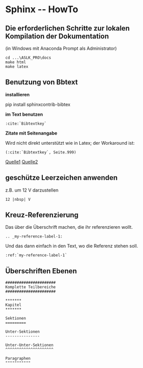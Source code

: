 # Sphinx -- HowTo


## Die erforderlichen Schritte zur lokalen Kompilation der Dokumentation

(in Windows mit Anaconda Prompt als Administrator)

```
cd ...\ASLK_PRO\docs
make html
make latex
```

## Benutzung von Bbtext

**installieren**

pip install sphinxcontrib-bibtex

**im Text benutzen**

```
:cite:`Bibtextkey`
```

**Zitate mit Seitenangabe**

Wird nicht direkt unterstützt wie in Latex; der Workaround ist:

```
(:cite:`Bibtextkey`, Seite.999)
```

[Quelle1](https://build-me-the-docs-please.readthedocs.io/en/latest/Using_Sphinx/UsingBibTeXCitationsInSphinx.html#id4)
[Quelle2](https://readthedocs.org/projects/sphinxcontrib-bibtex/downloads/pdf/latest/)


## geschütze Leerzeichen anwenden

z.B. um 12 V darzustellen

```
12 |nbsp| V
```

## Kreuz-Referenzierung

Das über die Überschrift machen, die ihr referenzieren wollt.

```
.. _my-reference-label-1:

```  

Und das dann einfach in den Text, wo die Referenz stehen soll.

```
:ref:`my-reference-label-1`
```

## Überschriften Ebenen

```
######################
Komplette Teilbereiche
######################

*******
Kapitel
*******

Sektionen
=========

Unter-Sektionen
---------------

Unter-Unter-Sektionen
^^^^^^^^^^^^^^^^^^^^^

Paragraphen
"""""""""""
```
